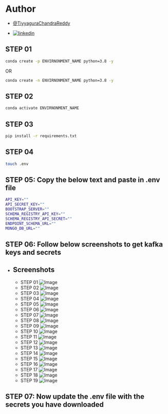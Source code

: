 # Author

- [@TiyyaguraChandraReddy](https://www.github.com/TiyyaguraChandraReddy)

- [![linkedin](https://img.shields.io/badge/linkedin-0A66C2?style=for-the-badge&logo=linkedin&logoColor=white)](https://www.linkedin.com/in/tiyyagurachandrareddy)

## STEP 01

```bash
conda create -p ENVIRNONMENT_NAME python=3.8 -y
```

OR

```bash
conda create -n ENVIRNONMENT_NAME python=3.8 -y
```

## STEP 02

```bash
conda activate ENVIRNONMENT_NAME
```

## STEP 03

```bash
pip install -r requirements.txt
```

## STEP 04

```bash
touch .env
```

## STEP 05: Copy the below text and paste in .env file

```bash
API_KEY=""
API_SECRET_KEY=""
BOOTSTRAP_SERVER=""
SCHEMA_REGISTRY_API_KEY=""
SCHEMA_REGISTRY_API_SECRET=""
ENDPOINT_SCHEMA_URL=""
MONGO_DB_URL=""
```

## STEP 06: Follow below screenshots to get kafka keys and secrets

- ## Screenshots

    - STEP 01 ![Image](https://github.com/TiyyaguraChandraReddy/Sensor-Fault-Detection-Kafka-Pipeline/blob/dev/docs/images/STEP%201.png)
    - STEP 02 ![Image](https://github.com/TiyyaguraChandraReddy/Sensor-Fault-Detection-Kafka-Pipeline/blob/dev/docs/images/STEP%202.png)
    - STEP 03 ![Image](https://github.com/TiyyaguraChandraReddy/Sensor-Fault-Detection-Kafka-Pipeline/blob/dev/docs/images/STEP%203.png)
    - STEP 04 ![Image](https://github.com/TiyyaguraChandraReddy/Sensor-Fault-Detection-Kafka-Pipeline/blob/dev/docs/images/STEP%204.png)
    - STEP 05 ![Image](https://github.com/TiyyaguraChandraReddy/Sensor-Fault-Detection-Kafka-Pipeline/blob/dev/docs/images/STEP%205.png)
    - STEP 06 ![Image](https://github.com/TiyyaguraChandraReddy/Sensor-Fault-Detection-Kafka-Pipeline/blob/dev/docs/images/STEP%206.png)
    - STEP 07 ![Image](https://github.com/TiyyaguraChandraReddy/Sensor-Fault-Detection-Kafka-Pipeline/blob/dev/docs/images/STEP%207.png)
    - STEP 08 ![Image](https://github.com/TiyyaguraChandraReddy/Sensor-Fault-Detection-Kafka-Pipeline/blob/dev/docs/images/STEP%208.png)
    - STEP 09 ![Image](https://github.com/TiyyaguraChandraReddy/Sensor-Fault-Detection-Kafka-Pipeline/blob/dev/docs/images/STEP%209.png)
    - STEP 10 ![Image](https://github.com/TiyyaguraChandraReddy/Sensor-Fault-Detection-Kafka-Pipeline/blob/dev/docs/images/STEP%2010.png)
    - STEP 11 ![Image](https://github.com/TiyyaguraChandraReddy/Sensor-Fault-Detection-Kafka-Pipeline/blob/dev/docs/images/STEP%2011.png)
    - STEP 12 ![Image](https://github.com/TiyyaguraChandraReddy/Sensor-Fault-Detection-Kafka-Pipeline/blob/dev/docs/images/STEP%2012.png)
    - STEP 13 ![Image](https://github.com/TiyyaguraChandraReddy/Sensor-Fault-Detection-Kafka-Pipeline/blob/dev/docs/images/STEP%2013.png)
    - STEP 14 ![Image](https://github.com/TiyyaguraChandraReddy/Sensor-Fault-Detection-Kafka-Pipeline/blob/dev/docs/images/STEP%2014.png)
    - STEP 15 ![Image](https://github.com/TiyyaguraChandraReddy/Sensor-Fault-Detection-Kafka-Pipeline/blob/dev/docs/images/STEP%2015.png)
    - STEP 16 ![Image](https://github.com/TiyyaguraChandraReddy/Sensor-Fault-Detection-Kafka-Pipeline/blob/dev/docs/images/STEP%2016.png)
    - STEP 17 ![Image](https://github.com/TiyyaguraChandraReddy/Sensor-Fault-Detection-Kafka-Pipeline/blob/dev/docs/images/STEP%2017.png)
    - STEP 18 ![Image](https://github.com/TiyyaguraChandraReddy/Sensor-Fault-Detection-Kafka-Pipeline/blob/dev/docs/images/STEP%2018.png)
    - STEP 19 ![Image](https://github.com/TiyyaguraChandraReddy/Sensor-Fault-Detection-Kafka-Pipeline/blob/dev/docs/images/STEP%2019.png)

## STEP 07: Now update the .env file with the secrets you have downloaded